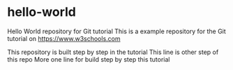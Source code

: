 # hello-world
Hello World repository  for Git tutorial
This is a example repository for the Git tutorial on https://www.w3schools.com

This repository is built step by step in the tutorial
This line is other step of this repo
More one line for build step by step this tutorial
